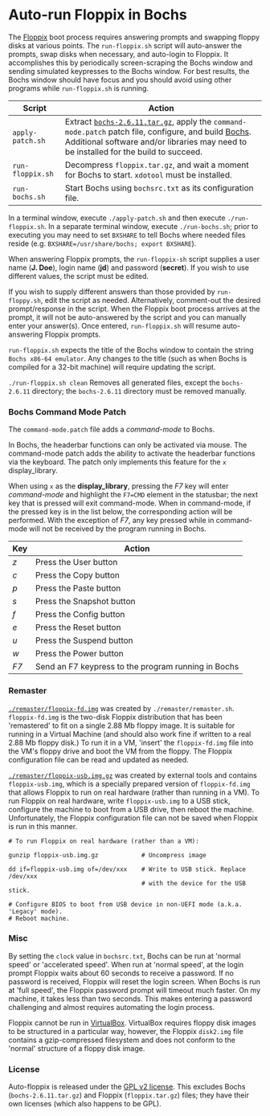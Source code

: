 # Auto-run Floppix in Bochs #

The [Floppix](http://floppix.com/) boot process requires answering prompts and
swapping floppy disks at various points. The `run-floppix.sh` script will
auto-answer the prompts, swap disks when necessary, and auto-login to Floppix.
It accomplishes this by periodically screen-scraping the Bochs window and
sending simulated keypresses to the Bochs window. For best results, the Bochs
window should have focus and you should avoid using other programs while
`run-floppix.sh` is running.

Script | Action
-------|----
`apply-patch.sh` | Extract [`bochs-2.6.11.tar.gz`](https://sourceforge.net/projects/bochs/files/bochs/2.6.11/bochs-2.6.11.tar.gz/download), apply the `command-mode.patch` patch file, configure, and build [Bochs](http://bochs.sourceforge.net/). Additional software and/or libraries may need to be installed for the build to succeed.
`run-floppix.sh` | Decompress `floppix.tar.gz`, and wait a moment for Bochs to start. `xdotool` must be installed.
`run-bochs.sh` | Start Bochs using `bochsrc.txt` as its configuration file.

In a terminal window, execute `./apply-patch.sh` and then execute
`./run-floppix.sh`. In a separate terminal window, execute `./run-bochs.sh`;
prior to executing you may need to set `BXSHARE` to tell Bochs where needed
files reside (e.g. `BXSHARE=/usr/share/bochs; export BXSHARE`). 

When answering Floppix prompts, the `run-floppix-sh` script supplies a user
name (__J. Doe__), login name (__jd__) and password (__secret__). If you wish
to use different values, the script must be edited.

If you wish to supply different answers than those provided by `run-floppy.sh`,
edit the script as needed. Alternatively, comment-out the desired
prompt/response in the script. When the Floppix boot process arrives at the
prompt, it will not be auto-answered by the script and you can manually enter
your answer(s). Once entered, `run-floppix.sh` will resume auto-answering
Floppix prompts.

`run-floppix.sh` expects the title of the Bochs window to contain the string
`Bochs x86-64 emulator`. Any changes to the title (such as when Bochs is
compiled for a 32-bit machine) will require updating the script.

`./run-floppix.sh clean` Removes all generated files, except the `bochs-2.6.11`
directory; the `bochs-2.6.11` directory must be removed manually.


### Bochs Command Mode Patch

The `command-mode.patch` file adds a _command-mode_ to Bochs.

In Bochs, the headerbar functions can only be activated via mouse. The
command-mode patch adds the ability to activate the headerbar functions via
the keyboard. The patch only implements this feature for the `x`
display_library.

When using `x` as the __display_library__, pressing the _F7_ key
will enter _command-mode_ and highlight the `F7=CMD` element in the statusbar;
the next key that is pressed will exit command-mode. When in command-mode,
if the pressed key is in the list below, the corresponding action will be
performed. With the exception of _F7_, any key pressed while in command-mode
will not be received by the program running in Bochs.

  Key | Action
  ----|---
 _z_  | Press the User button
 _c_  | Press the Copy button
 _p_  | Press the Paste button
 _s_  | Press the Snapshot button
 _f_  | Press the Config button
 _e_  | Press the Reset button
 _u_  | Press the Suspend button
 _w_  | Press the Power button
 _F7_ | Send an F7 keypress to the program running in Bochs


### Remaster

[`./remaster/floppix-fd.img`](./remaster/floppix-fd.img) was created by
`./remaster/remaster.sh`. `floppix-fd.img` is the two-disk Floppix distribution
that has been 'remastered' to fit on a single 2.88 Mb floppy image. It is
suitable for running in a Virtual Machine (and should also work fine if
written to a real 2.88 Mb floppy disk.) To run it in a VM, 'insert' the
`floppix-fd.img` file into the VM's floppy drive and boot the VM from the
floppy. The Floppix configuration file can be read and updated as needed.


[`./remaster/floppix-usb.img.gz`](./remaster/floppix-usb.img.gz) was created by
external tools and contains `floppix-usb.img`, which is a specially prepared
version of `floppix-fd.img` that allows Floppix to run on real hardware (rather
than running in a VM). To run Floppix on real hardware, write `floppix-usb.img`
to a USB stick, configure the machine to boot from a USB drive, then reboot the
machine. Unfortunately, the Floppix configuration file can not be saved when
Floppix is run in this manner.

    # To run Floppix on real hardware (rather than a VM):

    gunzip floppix-usb.img.gz            # Uncompress image

    dd if=floppix-usb.img of=/dev/xxx    # Write to USB stick. Replace /dev/xxx
                                         # with the device for the USB stick.

    # Configure BIOS to boot from USB device in non-UEFI mode (a.k.a. 'Legacy' mode).
    # Reboot machine.


### Misc

By setting the `clock` value in `bochsrc.txt`, Bochs can be run at 'normal
speed' or 'accelerated speed'. When run at 'normal speed', at the login prompt
Floppix waits about 60 seconds to receive a password. If no password is
received, Floppix will reset the login screen. When Bochs is run at 'full
speed', the Floppix password prompt will timeout much faster. On my machine, it
takes less than two seconds. This makes entering a password challenging and
almost requires automating the login process.

Floppix cannot be run in [VirtualBox](https://www.virtualbox.org/). VirtualBox
requires floppy disk images to be structured in a particular way, however, the
Floppix `disk2.img` file contains a gzip-compressed filesystem
and does not conform to the 'normal' structure of a floppy disk image.

### License
Auto-floppix is released under the
[GPL v2 license](https://www.gnu.org/licenses/old-licenses/gpl-2.0.en.html).
This excludes Bochs (`bochs-2.6.11.tar.gz`) and Floppix (`floppix.tar.gz`)
files; they have their own licenses (which also happens to be GPL).
